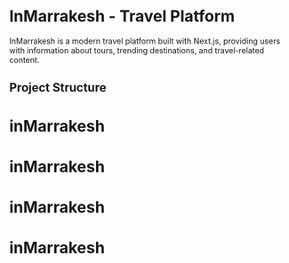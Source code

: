 # InMarrakesh - Travel Platform

InMarrakesh is a modern travel platform built with Next.js, providing users with information about tours, trending destinations, and travel-related content.

## Project Structure
# inMarrakesh
# inMarrakesh
# inMarrakesh
# inMarrakesh
